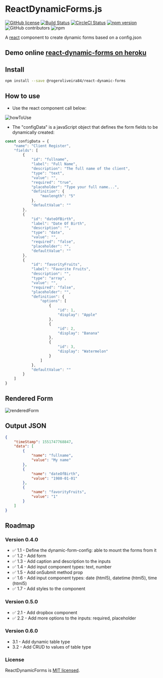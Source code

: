 # ReactDynamicForms.js

[![GitHub license](https://img.shields.io/badge/license-MIT-blue.svg)](https://github.com/rogeroliveira84/react-dynamic-forms/blob/master/LICENSE) [![Build Status](https://travis-ci.com/rogeroliveira84/react-dynamic-forms.svg?branch=master)](https://travis-ci.com/rogeroliveira84/react-dynamic-forms) [![CircleCI Status](https://circleci.com/gh/rogeroliveira84/react-dynamic-forms.svg?style=shield&circle-token=:circle-token)](https://circleci.com/gh/rogeroliveira84/react-dynamic-forms) [![npm version](https://badge.fury.io/js/%40rogeroliveira84%2Freact-dynamic-forms.svg)](https://badge.fury.io/js/%40rogeroliveira84%2Freact-dynamic-forms) ![GitHub contributors](https://img.shields.io/github/contributors/rogeroliveira84/react-dynamic-forms.svg?color=orange) ![npm](https://img.shields.io/npm/dt/@rogeroliveira84/react-dynamic-forms.svg?color=blue)

A [react](https://reactjs.org/) component to create dynamic forms based on a config.json

## Demo online [react-dynamic-forms on heroku](https://react-dynamic-forms.herokuapp.com/)

## Install

```bash
npm install --save @rogeroliveira84/react-dynamic-forms
```

## How to use

* Use the react component call below:

![howToUse](https://raw.githubusercontent.com/rogeroliveira84/react-dynamic-forms/master/.github/screenshot2.png)

* The "configData" is a javaScript object that defines the form fields to be dynamically created:

```javascript
const configData = {
    "name": "Client Register",
    "fields": [
        {
            "id": "fullname",
            "label": "Full Name",
            "description": "The full name of the client",
            "type": "text",
            "value": "",
            "required": "true",
            "placeholder": "Type your full name...",
            "definition": {
                "maxlength": "5"
            },
            "defaultValue": ""
        },
        {
            "id": "dateOfBirth",
            "label": "Date Of Birth",
            "description": "",
            "type": "date",
            "value": "",
            "required": "false",
            "placeholder": "",
            "defaultValue": ""
        },
        {
            "id": "favorityFruits",
            "label": "Favorite Fruits",
            "description": "",
            "type": "array",
            "value": "",
            "required": "false",
            "placeholder": "",
            "definition": {
                "options": [
                    {
                        "id": 1,
                        "display": "Apple"
                    },
                    {
                        "id": 2,
                        "display": "Banana"
                    },
                    {
                        "id": 3,
                        "display": "Watermelon"
                    }
                ]
            },
            "defaultValue": ""
        }
    ]
}
```

## Rendered Form
![renderedForm](https://raw.githubusercontent.com/rogeroliveira84/react-dynamic-forms/master/.github/screenshot1.png)


## Output JSON

```json
{
    "timeStamp": 1551747768847,
    "data": [
        {
            "name": "fullname",
            "value": "My name"
        },
        {
            "name": "dateOfBirth",
            "value": "1980-01-01"
        },
        {
            "name": "favorityFruits",
            "value": "1"
        }
    ]
}
```
  

## Roadmap

### Version 0.4.0 

- :white_check_mark: 1.1 - Define the dynamic-form-config: able to mount the forms from it
- :white_check_mark: 1.2 - Add form
- :white_check_mark: 1.3 - Add caption and description to the inputs
- :white_check_mark: 1.4 - Add input component types: text, number
- :white_check_mark: 1.5 - Add onSubmit method prop
- :white_check_mark: 1.6 - Add input component types: date (html5), datetime (html5), time (html5)
- :white_check_mark: 1.7 - Add styles to the component

### Version 0.5.0

- :white_check_mark: 2.1 - Add dropbox component
- :white_check_mark: 2.2 - Add more options to the inputs: required, placeholder

### Version 0.6.0

- 3.1 - Add dynamic table type
- 3.2 - Add CRUD to values of table type

### License

ReactDynamicForms is [MIT licensed](./LICENSE).
